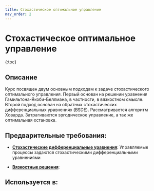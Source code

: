```yaml
---
title: Стохастическое оптимальное управление
nav_order: 2
---
```


# Стохастическое оптимальное управление


{:toc}

## Описание 
Курс посвящен двум основным подходам к задаче стохастического оптимального управления. 
Первый основан на решении уравнения Гамильтона-Якоби-Беллмана, в частности, в вязкостном смысле.
Второй подход основан на обратных стохастических дифференциальных уравнениях (BSDE).
Рассматривается алгоритм Ховарда. Затрагиваются эргодическое управление, а так же оптимальная остановка.


## Предварительные требования:

- **[Стохастические дифференциальные уравнения](sde.md)**: Управляемые процессы задаются стохастическими дифференциальными уравнениями


- **[Вязкостные решения](viscosity_solutions.md)**: 


## Используется в:
